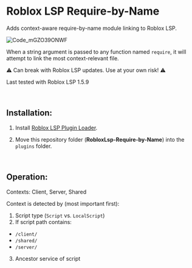 # Roblox LSP Require-by-Name
Adds context-aware require-by-name module linking to Roblox LSP.

![Code_mGZO39ONWF](https://user-images.githubusercontent.com/2924585/162556118-bebe2db1-95ec-4179-9967-d3fc8a96ecad.gif)

When a string argument is passed to any function named `require`, it will attempt to link the most context-relevant file.

⚠️ Can break with Roblox LSP updates. Use at your own risk! ⚠️

Last tested with Roblox LSP 1.5.9

<br/>

## Installation:

1. Install [Roblox LSP Plugin Loader](https://github.com/MaxBorsch/RobloxLsp-plugin-loader).

2. Move this repository folder (**RobloxLsp-Require-by-Name**) into the `plugins` folder.

<br/>

## Operation:

Contexts: Client, Server, Shared

Context is detected by (most important first):
1. Script type (`Script` vs. `LocalScript`)
2. If script path contains:
  - `/client/`
  - `/shared/`
  - `/server/`
3. Ancestor service of script
